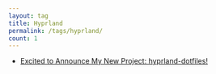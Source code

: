```yaml
---
layout: tag
title: Hyprland
permalink: /tags/hyprland/
count: 1
---
```


- [Excited to Announce My New Project: hyprland-dotfiles!](https://christian80gabi.github.io/blog/linux/english/anouncing-hyprland-dotfiles/)
